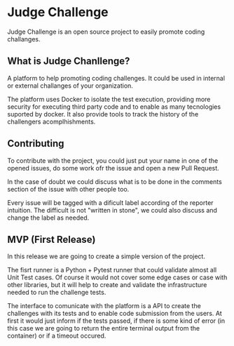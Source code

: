 # Judge Challenge

Judge Challenge is an open source project to easily promote coding challanges.

## What is Judge Chanllenge?

A platform to help promoting coding challenges. It could be used in internal or external challanges of your organization.

The platform uses Docker to isolate the test execution, providing more security for executing third party code and to enable as many tecnologies suported by docker. It also provide tools to track the history of the challengers acomplhishments. 

## Contributing

To contribute with the project, you could just put your name in one of the opened issues, do some work ofr the issue and open a new Pull Request.

In the case of doubt we could discuss what is to be done in the comments section of the issue with other people too.

Every issue will be tagged with a dificult label according of the reporter intuition. The difficult is not "written in stone", we could also discuss and change the label as needed.


## MVP (First Release)

In this release we are going to create a simple version of the project.

The fisrt runner is a Python + Pytest runner that could validate almost all Unit Test cases. Of course it would not cover some edge cases or case with other libraries, but it will help to create and validate the infrastructure needed to run the challenge tests.

The interface to comunicate with the platform is a API to create the challenges with its tests and to enable code submission from the users. At first it would just inform if the tests passed, if there is some kind of error (in this case we are going to return the entire terminal output from the container) or if a timeout occured.